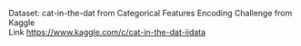 Dataset: cat-in-the-dat from Categorical Features Encoding Challenge from Kaggle  
Link  https://www.kaggle.com/c/cat-in-the-dat-iidata
